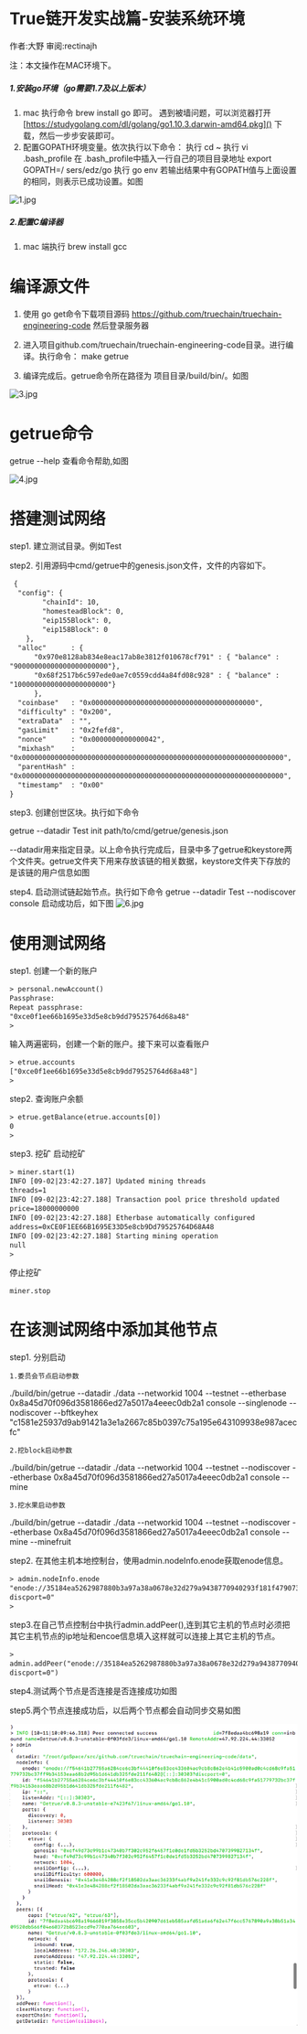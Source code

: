 # True链开发实战篇-安装系统环境

作者:大野   审阅:rectinajh

注：本文操作在MAC环境下。
##### 1.安装go环境（go需要1.7及以上版本） 
 1. mac 执行命令 brew install go 即可。
    遇到被墙问题，可以浏览器打开[https://studygolang.com/dl/golang/go1.10.3.darwin-amd64.pkg]() 下载，然后一步步安装即可。
 2. 配置GOPATH环境变量。依次执行以下命令：
    执行 cd ~
    执行 vi .bash_profile
    在 .bash_profile中插入一行自己的项目目录地址  export GOPATH=/
sers/edz/go
    执行 go env
    若输出结果中有GOPATH值与上面设置的相同，则表示已成功设置。如图
   
  ![1.jpg](https://upload-images.jianshu.io/upload_images/13652489-f4e8d3d22ad967af.jpg?imageMogr2/auto-orient/strip%7CimageView2/2/w/1240)

   
   
##### 2.配置C编译器
1. mac 端执行 brew  install  gcc
 
# 编译源文件
  1. 使用 go get命令下载项目源码 https://github.com/truechain/truechain-engineering-code
然后登录服务器

  2. 进入项目github.com/truechain/truechain-engineering-code目录。进行编译。执行命令： make getrue 

  3. 编译完成后。getrue命令所在路径为 项目目录/build/bin/。如图
 
![3.jpg](https://upload-images.jianshu.io/upload_images/13652489-b56bff21c1e18e8d.jpg?imageMogr2/auto-orient/strip%7CimageView2/2/w/1240)


 
# getrue命令

   getrue --help 查看命令帮助,如图
    
 
![4.jpg](https://upload-images.jianshu.io/upload_images/13652489-7cd8768c6447ed25.jpg?imageMogr2/auto-orient/strip%7CimageView2/2/w/1240)
    
# 搭建测试网络
  step1. 建立测试目录。例如Test
    
  step2. 引用源码中cmd/getrue中的genesis.json文件，文件的内容如下。

```
 {
  "config": {
        "chainId": 10,
        "homesteadBlock": 0,
        "eip155Block": 0,
        "eip158Block": 0
    },
  "alloc"      : {
	  "0x970e8128ab834e8eac17ab8e3812f010678cf791" : { "balance" : "90000000000000000000000"},
	  "0x68f2517b6c597ede0ae7c0559cdd4a84fd08c928" : { "balance" : "10000000000000000000000"}
	  },
  "coinbase"   : "0x0000000000000000000000000000000000000000",
  "difficulty" : "0x200",
  "extraData"  : "",
  "gasLimit"   : "0x2fefd8",
  "nonce"      : "0x0000000000000042",
  "mixhash"    : "0x0000000000000000000000000000000000000000000000000000000000000000",
  "parentHash" : "0x0000000000000000000000000000000000000000000000000000000000000000",
  "timestamp"  : "0x00"
}
```
     
step3. 创建创世区块。执行如下命令

 getrue --datadir Test init path/to/cmd/getrue/genesis.json
    
 --datadir用来指定目录。以上命令执行完成后，目录中多了getrue和keystore两个文件夹。getrue文件夹下用来存放该链的相关数据，keystore文件夹下存放的是该链的用户信息如图
    
 
 step4. 启动测试链起始节点。执行如下命令
 getrue --datadir Test --nodiscover console 启动成功后，如下图
![6.jpg](https://upload-images.jianshu.io/upload_images/13652489-75e16c76e4e70212.jpg?imageMogr2/auto-orient/strip%7CimageView2/2/w/1240)

# 使用测试网络
step1. 创建一个新的账户
```
> personal.newAccount()
Passphrase: 
Repeat passphrase: 
"0xce0f1ee66b1695e33d5e8cb9dd79525764d68a48"
> 
```
输入两遍密码，创建一个新的账户。接下来可以查看账户
```
> etrue.accounts
["0xce0f1ee66b1695e33d5e8cb9dd79525764d68a48"]
> 
```
step2. 查询账户余额
```
> etrue.getBalance(etrue.accounts[0])
0
> 
```
step3. 挖矿
启动挖矿
```
> miner.start(1)
INFO [09-02|23:42:27.187] Updated mining threads                   threads=1
INFO [09-02|23:42:27.188] Transaction pool price threshold updated price=18000000000
INFO [09-02|23:42:27.188] Etherbase automatically configured       address=0xCE0F1EE66B1695E33D5e8cb9Dd79525764D68A48
INFO [09-02|23:42:27.188] Starting mining operation 
null
> 
```
停止挖矿
```
miner.stop
```
# 在该测试网络中添加其他节点
step1. 分别启动
```
1.委员会节点启动参数
```
./build/bin/getrue  --datadir ./data --networkid 1004 --testnet --etherbase 0x8a45d70f096d3581866ed27a5017a4eeec0db2a1 console  --singlenode  --nodiscover --bftkeyhex "c1581e25937d9ab91421a3e1a2667c85b0397c75a195e643109938e987acecfc"
```
2.挖block启动参数
```
./build/bin/getrue  --datadir ./data  --networkid 1004 --testnet --nodiscover --etherbase 0x8a45d70f096d3581866ed27a5017a4eeec0db2a1 console --mine
```
3.挖水果启动参数
```
./build/bin/getrue  --datadir ./data   --networkid 1004 --testnet --nodiscover --etherbase 0x8a45d70f096d3581866ed27a5017a4eeec0db2a1 console --mine --minefruit

step2. 在其他主机本地控制台，使用admin.nodeInfo.enode获取enode信息。
```
> admin.nodeInfo.enode
"enode://35184ea5262987880b3a97a38a0678e32d279a9438770940293f181f4790738011f93401f91ba6f6a51804fd1a76a47f45c991a88661c7207513e5d7a8a73318@[::]:30303?discport=0"
> 
```
step3.在自己节点控制台中执行admin.addPeer(),连到其它主机的节点时必须把其它主机节点的ip地址和encoe信息填入这样就可以连接上其它主机的节点。
```
> admin.addPeer("enode://35184ea5262987880b3a97a38a0678e32d279a9438770940293f181f4790738011f93401f91ba6f6a51804fd1a76a47f45c991a88661c7207513e5d7a8a73318@[47.92.224.44]:30303?discport=0")
```

step4.测试两个节点是否连接是否连接成功如图

step5.两个节点连接成功后，以后两个节点都会自动同步交易如图

![](img/151539223849_pic_hd.jpg)
